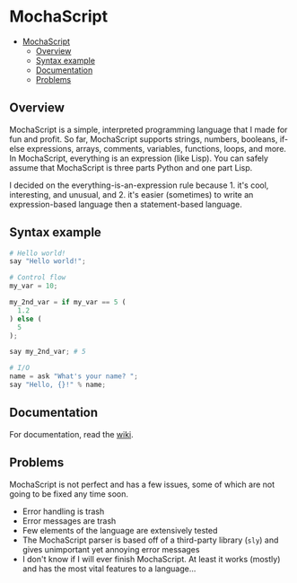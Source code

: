 # MochaScript

- [MochaScript](#mochascript)
  - [Overview](#overview)
  - [Syntax example](#syntax-example)
  - [Documentation](#documentation)
  - [Problems](#problems)

## Overview
MochaScript is a simple, interpreted programming language that I made for fun and profit. So far, MochaScript supports strings, numbers, booleans, if-else expressions, arrays, comments, variables, functions, loops, and more. In MochaScript, everything is an expression (like Lisp). You can safely assume that MochaScript is three parts Python and one part Lisp.

I decided on the everything-is-an-expression rule because 1. it's cool, interesting, and unusual, and 2. it's easier (sometimes) to write an expression-based language then a statement-based language.

## Syntax example
```py
# Hello world!
say "Hello world!";

# Control flow
my_var = 10;

my_2nd_var = if my_var == 5 (
  1.2
) else (
  5
);

say my_2nd_var; # 5

# I/O
name = ask "What's your name? ";
say "Hello, {}!" % name;
```

## Documentation
For documentation, read the [wiki](../../wiki/).

## Problems
MochaScript is not perfect and has a few issues, some of which are not going to be fixed any time soon.
- Error handling is trash
- Error messages are trash
- Few elements of the language are extensively tested
- The MochaScript parser is based off of a third-party library (`sly`) and gives unimportant yet annoying error messages
- I don't know if I will ever finish MochaScript. At least it works (mostly) and has the most vital features to a language...
